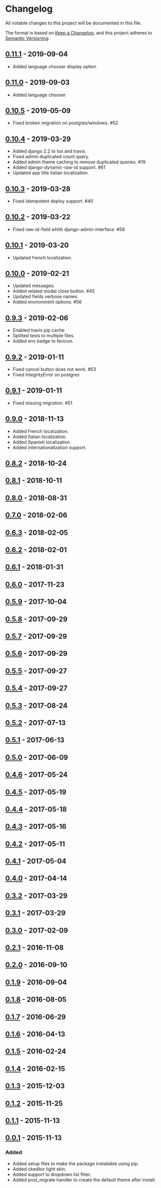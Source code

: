 # Changelog
All notable changes to this project will be documented in this file.

The format is based on [Keep a Changelog](https://keepachangelog.com/en/1.0.0/),
and this project adheres to [Semantic Versioning](https://semver.org/spec/v2.0.0.html).

## [0.11.1] - 2019-09-04
- Added language chooser display option

## [0.11.0] - 2019-09-03
- Added language chooser

## [0.10.5] - 2019-05-09
- Fixed broken migration on postgres/windows. #52

## [0.10.4] - 2019-03-29
- Added django 2.2 to tox and travis.
- Fixed admin duplicated count query.
- Added admin theme caching to remove duplicated queries. #19
- Added django-dynamic-raw-id support. #61
- Updated app title italian localization.

## [0.10.3] - 2019-03-28
- Fixed idempotent deploy support. #40

## [0.10.2] - 2019-03-22
- Fixed raw-id-field whith django-admin-interface. #58

## [0.10.1] - 2019-03-20
- Updated french localization.

## [0.10.0] - 2019-02-21
- Updated messages.
- Added related modal close button. #45
- Updated fields verbose names.
- Added environment options. #56

## [0.9.3] - 2019-02-06
- Enabled travis pip cache.
- Splitted tests to multiple files.
- Added env badge to favicon.

## [0.9.2] - 2019-01-11
- Fixed cancel button does not work. #53
- Fixed IntegrityError on postgres

## [0.9.1] - 2019-01-11
- Fixed missing migration. #51

## [0.9.0] - 2018-11-13
- Added French localization.
- Added Italian localization.
- Added Spanish localization.
- Added internationalization support.

## [0.8.2] - 2018-10-24
## [0.8.1] - 2018-10-11
## [0.8.0] - 2018-08-31
## [0.7.0] - 2018-02-06
## [0.6.3] - 2018-02-05
## [0.6.2] - 2018-02-01
## [0.6.1] - 2018-01-31
## [0.6.0] - 2017-11-23
## [0.5.9] - 2017-10-04
## [0.5.8] - 2017-09-29
## [0.5.7] - 2017-09-29
## [0.5.6] - 2017-09-29
## [0.5.5] - 2017-09-27
## [0.5.4] - 2017-09-27
## [0.5.3] - 2017-08-24
## [0.5.2] - 2017-07-13
## [0.5.1] - 2017-06-13
## [0.5.0] - 2017-06-09
## [0.4.6] - 2017-05-24
## [0.4.5] - 2017-05-19
## [0.4.4] - 2017-05-18
## [0.4.3] - 2017-05-16
## [0.4.2] - 2017-05-11
## [0.4.1] - 2017-05-04
## [0.4.0] - 2017-04-14
## [0.3.2] - 2017-03-29
## [0.3.1] - 2017-03-29
## [0.3.0] - 2017-02-09
## [0.2.1] - 2016-11-08
## [0.2.0] - 2016-09-10
## [0.1.9] - 2016-09-04
## [0.1.8] - 2016-08-05
## [0.1.7] - 2016-06-29
## [0.1.6] - 2016-04-13
## [0.1.5] - 2016-02-24
## [0.1.4] - 2016-02-15
## [0.1.3] - 2015-12-03
## [0.1.2] - 2015-11-25
## [0.1.1] - 2015-11-13

## [0.0.1] - 2015-11-13
### Added
- Added setup files to make the package installable using pip.
- Added ckeditor light skin.
- Added support to dropdown list filter.
- Added post_migrate handler to create the default theme after install.

[0.11.1]: https://github.com/fabiocaccamo/django-admin-interface/releases/tag/0.11.1
[0.11.0]: https://github.com/fabiocaccamo/django-admin-interface/releases/tag/0.11.0
[0.10.5]: https://github.com/fabiocaccamo/django-admin-interface/releases/tag/0.10.5
[0.10.4]: https://github.com/fabiocaccamo/django-admin-interface/releases/tag/0.10.4
[0.10.3]: https://github.com/fabiocaccamo/django-admin-interface/releases/tag/0.10.3
[0.10.2]: https://github.com/fabiocaccamo/django-admin-interface/releases/tag/0.10.2
[0.10.1]: https://github.com/fabiocaccamo/django-admin-interface/releases/tag/0.10.1
[0.10.0]: https://github.com/fabiocaccamo/django-admin-interface/releases/tag/0.10.0
[0.9.3]: https://github.com/fabiocaccamo/django-admin-interface/releases/tag/0.9.3
[0.9.2]: https://github.com/fabiocaccamo/django-admin-interface/releases/tag/0.9.2
[0.9.1]: https://github.com/fabiocaccamo/django-admin-interface/releases/tag/0.9.1
[0.9.0]: https://github.com/fabiocaccamo/django-admin-interface/releases/tag/0.9.0
[0.8.2]: https://github.com/fabiocaccamo/django-admin-interface/releases/tag/0.8.2
[0.8.1]: https://github.com/fabiocaccamo/django-admin-interface/releases/tag/0.8.1
[0.8.0]: https://github.com/fabiocaccamo/django-admin-interface/releases/tag/0.8.0
[0.7.0]: https://github.com/fabiocaccamo/django-admin-interface/releases/tag/0.7.0
[0.6.3]: https://github.com/fabiocaccamo/django-admin-interface/releases/tag/0.6.3
[0.6.2]: https://github.com/fabiocaccamo/django-admin-interface/releases/tag/0.6.2
[0.6.1]: https://github.com/fabiocaccamo/django-admin-interface/releases/tag/0.6.1
[0.6.0]: https://github.com/fabiocaccamo/django-admin-interface/releases/tag/0.6.0
[0.5.9]: https://github.com/fabiocaccamo/django-admin-interface/releases/tag/0.5.9
[0.5.8]: https://github.com/fabiocaccamo/django-admin-interface/releases/tag/0.5.8
[0.5.7]: https://github.com/fabiocaccamo/django-admin-interface/releases/tag/0.5.7
[0.5.6]: https://github.com/fabiocaccamo/django-admin-interface/releases/tag/0.5.6
[0.5.5]: https://github.com/fabiocaccamo/django-admin-interface/releases/tag/0.5.5
[0.5.4]: https://github.com/fabiocaccamo/django-admin-interface/releases/tag/0.5.4
[0.5.3]: https://github.com/fabiocaccamo/django-admin-interface/releases/tag/0.5.3
[0.5.2]: https://github.com/fabiocaccamo/django-admin-interface/releases/tag/0.5.2
[0.5.1]: https://github.com/fabiocaccamo/django-admin-interface/releases/tag/0.5.1
[0.5.0]: https://github.com/fabiocaccamo/django-admin-interface/releases/tag/0.5.0
[0.4.6]: https://github.com/fabiocaccamo/django-admin-interface/releases/tag/0.4.6
[0.4.5]: https://github.com/fabiocaccamo/django-admin-interface/releases/tag/0.4.5
[0.4.4]: https://github.com/fabiocaccamo/django-admin-interface/releases/tag/0.4.4
[0.4.3]: https://github.com/fabiocaccamo/django-admin-interface/releases/tag/0.4.3
[0.4.2]: https://github.com/fabiocaccamo/django-admin-interface/releases/tag/0.4.2
[0.4.1]: https://github.com/fabiocaccamo/django-admin-interface/releases/tag/0.4.1
[0.4.0]: https://github.com/fabiocaccamo/django-admin-interface/releases/tag/0.4.0
[0.3.2]: https://github.com/fabiocaccamo/django-admin-interface/releases/tag/0.3.2
[0.3.1]: https://github.com/fabiocaccamo/django-admin-interface/releases/tag/0.3.1
[0.3.0]: https://github.com/fabiocaccamo/django-admin-interface/releases/tag/0.3.0
[0.2.1]: https://github.com/fabiocaccamo/django-admin-interface/releases/tag/0.2.1
[0.2.0]: https://github.com/fabiocaccamo/django-admin-interface/releases/tag/0.2.0
[0.1.9]: https://github.com/fabiocaccamo/django-admin-interface/releases/tag/0.1.9
[0.1.8]: https://github.com/fabiocaccamo/django-admin-interface/releases/tag/0.1.8
[0.1.7]: https://github.com/fabiocaccamo/django-admin-interface/releases/tag/0.1.7
[0.1.6]: https://github.com/fabiocaccamo/django-admin-interface/releases/tag/0.1.6
[0.1.5]: https://github.com/fabiocaccamo/django-admin-interface/releases/tag/0.1.5
[0.1.4]: https://github.com/fabiocaccamo/django-admin-interface/releases/tag/0.1.4
[0.1.3]: https://github.com/fabiocaccamo/django-admin-interface/releases/tag/0.1.3
[0.1.2]: https://github.com/fabiocaccamo/django-admin-interface/releases/tag/0.1.2
[0.1.1]: https://github.com/fabiocaccamo/django-admin-interface/releases/tag/0.1.1
[0.0.1]: https://github.com/fabiocaccamo/django-admin-interface/releases/tag/0.0.1
